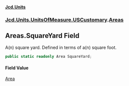 #### [Jcd.Units](index.md 'index')
### [Jcd.Units.UnitsOfMeasure.USCustomary](Jcd.Units.UnitsOfMeasure.USCustomary.md 'Jcd.Units.UnitsOfMeasure.USCustomary').[Areas](Jcd.Units.UnitsOfMeasure.USCustomary.Areas.md 'Jcd.Units.UnitsOfMeasure.USCustomary.Areas')

## Areas.SquareYard Field

A(n) square yard. Defined in terms of a(n) square foot.

```csharp
public static readonly Area SquareYard;
```

#### Field Value
[Area](Jcd.Units.UnitTypes.Area.md 'Jcd.Units.UnitTypes.Area')